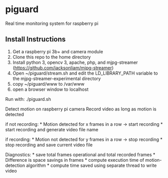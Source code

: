# piguard
Real time monitoring system for raspberry pi

## Install Instructions
1. Get a raspberry pi 3b+ and camera module
2. Clone this repo to the home directory
3. Install python 3, opencv 3, apache, php, and mjpg-streamer (https://github.com/jacksonliam/mjpg-streamer)
4. Open ~/piguard/stream.sh and edit the LD_LIBRARY_PATH variable to the mjpg-streamer-experimental directory
5. copy ~/piguard/www to /var/www
6. open a browser window to localhost

Run with:
./piguard.sh

Detect motion on raspberry pi camera
Record video as long as motion is detected

if not recording:
	* Motion detected for x frames in a row -> start recording
		* start recording and generate video file name

			
if recording:
	* Motion not detected for y frames in a row -> stop recording
	  * stop recording and save current video file

Diagnostics: 
	* save total frames operational and total recorded frames
	  * Difference is space savings in frames
	* compute execution time of motion-detection algorithm
	* compute time saved using separate thread to write video



